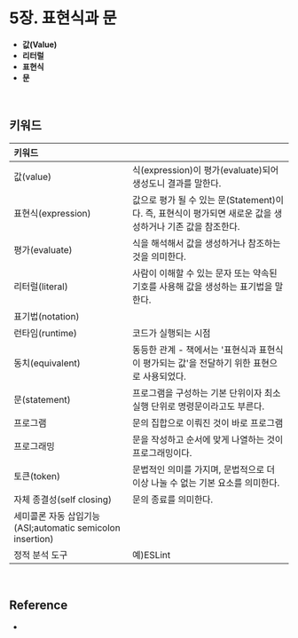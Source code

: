 # 5장. 표현식과 문

- **값(Value)**
- **리터럴**
- **표현식**
- **문**

<br>

## 키워드


| 키워드 |  |
| :--- | :--- |
| 값(value) | 식(expression)이 평가(evaluate)되어 생성도니 결과를 말한다. |
| 표현식(expression) | 값으로 평가 될 수 있는 문(Statement)이다. 즉, 표현식이 평가되면 새로운 값을 생성하거나 기존 값을 참조한다. |
| 평가(evaluate) | 식을 해석해서 값을 생성하거나 참조하는 것을 의미한다. |
| 리터럴(literal) | 사람이 이해할 수 있는 문자 또는 약속된 기호를 사용해 값을 생성하는 표기법을 말한다. |
| 표기법(notation) |  |
| 런타임(runtime) | 코드가 실행되는 시점 |
| 동치(equivalent) | 동등한 관계 - 책에서는 '표현식과 표현식이 평가되는 값'을 전달하기 위한 표현으로 사용되었다. |
| 문(statement) | 프로그램을 구성하는 기본 단위이자 최소 실행 단위로 명령문이라고도 부른다. |
| 프로그램 | 문의 집합으로 이뤄진 것이 바로 프로그램 |
| 프로그래밍 | 문을 작성하고 순서에 맞게 나열하는 것이 프로그래밍이다. |
| 토큰(token) | 문법적인 의미를 가지며, 문법적으로 더 이상 나눌 수 없는 기본 요소를 의미한다. |
| 자체 종결성(self closing) | 문의 종료를 의미한다. |
| 세미콜론 자동 삽입기능(ASI;automatic semicolon insertion) |  |
| 정적 분석 도구 | 예)ESLint |


<br>

## Reference

- []()